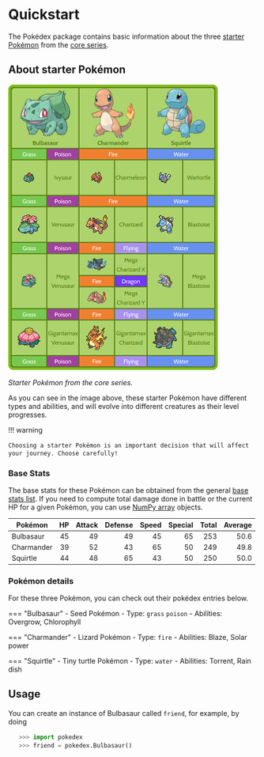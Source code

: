 # Quickstart

The Pokédex package contains basic information about the three
[starter Pokémon](https://bulbapedia.bulbagarden.net/wiki/Starter_Pok%C3%A9mon)
from the [core series](https://bulbapedia.bulbagarden.net/wiki/Core_series). <!--These are detailed in [](apidocs).-->

## About starter Pokémon

![Starter Pokémon from the core series.](starter_pokemon.png)

_Starter Pokémon from the core series._

As you can see in the image above, these starter Pokémon have
different types and abilities, and will evolve into different creatures as their
level progresses.

!!! warning

    Choosing a starter Pokémon is an important decision that will affect your journey. Choose carefully!

### Base Stats

The base stats for these Pokémon can be obtained from the general [base stats list](https://bulbapedia.bulbagarden.net/wiki/List_of_Pok%C3%A9mon_by_base_stats_(Generation_I)). If you need to compute total damage done in battle or the
current HP for a given Pokémon, you can use [NumPy array](https://numpy.org/doc/stable/reference/generated/numpy.array.html)
objects.

| Pokémon     | HP | Attack | Defense | Speed | Special | Total | Average |
|-------------|----:|-------:|--------:|------:|--------:|------:|--------:|
| Bulbasaur   |  45 |     49 |     49  |    45 |      65 |  253 |    50.6 |
| Charmander  |  39 |     52 |     43  |    65 |      50 |  249 |    49.8 |
| Squirtle    |  44 |     48 |     65  |    43 |      50 |  250 |    50.0 |

### Pokémon details

For these three Pokémon, you can check out their pokédex entries below.

=== "Bulbasaur"
    - Seed Pokémon
    - Type: `grass` `poison`
    - Abilities: Overgrow, Chlorophyll

=== "Charmander"
    - Lizard Pokémon
    - Type: `fire`
    - Abilities: Blaze, Solar power

=== "Squirtle"
    - Tiny turtle Pokémon
    - Type: `water`
    - Abilities: Torrent, Rain dish

## Usage

You can create an instance of Bulbasaur called `friend`, for example, by doing

```python
   >>> import pokedex
   >>> friend = pokedex.Bulbasaur()
```
